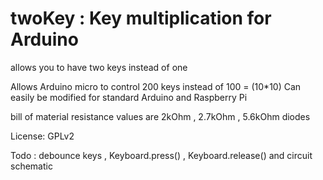 # twoKey : Key multiplication for Arduino 
allows you to have two keys instead of one

Allows Arduino micro to control 200 keys instead of 100 = (10*10)
Can easily be modified for standard Arduino and Raspberry Pi

bill of material
resistance values are 2kOhm , 2.7kOhm , 5.6kOhm
diodes

License: GPLv2

Todo : 
debounce keys , Keyboard.press() , Keyboard.release() and circuit schematic